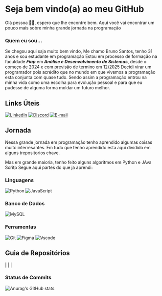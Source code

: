 # Seja bem vindo(a) ao meu GitHub

Olá pessoa :wave:&#127998;, espero que lhe encontre bem.
Aqui você vai encontrar um pouco mais sobre minha grande jornada na programação

### Quem eu sou...
Se chegou aqui saja muito bem vindo, Me chamo Bruno Santos, tenho 31 anos e sou estudante em programação
Estou em processo de formação na faculdade *__Fiap__* em *__Análise e Desenvolvimento de Sistemas__*, desde o começo de 2024 e com previsão de termino em 12/2025
Decidi virar um programador pois acrédito que no mundo em que vivemos a programação esta conjunta com quase tudo.
Sendo assim a programação entrou na minha vida como uma escolha para evolução pessoal e para que eu pudesse de alguma forma moldar um futuro melhor.

## **Links Úteis**

[![LinkedIn](https://img.shields.io/badge/LinkedIn-0077B5?style=for-the-badge&logo=linkedin&logoColor=white)](https://www.linkedin.com/in/brunovieirasantos/)
[![Discord](https://img.shields.io/badge/Discord-7289DA?style=for-the-badge&logo=discord&logoColor=white)](https://discord.com/channels/@brunovsanttos/)
[![E-mail](https://img.shields.io/badge/-Email-000?style=for-the-badge&logo=microsoft-outlook&logoColor=007BFF)](mailto:bruno-vieira-santos@hotmail.com)

## **Jornada**

Nessa grande jornada em programação tenho aprendido algumas coisas muito interresantes.
Em tudo que tenho aprendido esta aqui divídido em alguns trepositorios chave.

Mas em grande maioria, tenho feito alguns algoritmos em Python e JAva Scritp
Segue aqui partes do que ja aprendi:

### **Linguagens**
![Python](https://img.shields.io/badge/python-3670A0?style=for-the-badge&logo=python&logoColor=ffdd54)
![JavaScript](https://img.shields.io/badge/JavaScript-F7DF1E?style=for-the-badge&logo=javascript&logoColor=black)

### **Banco de Dados**
![MySQL](https://img.shields.io/badge/MySQL-00000F?style=for-the-badge&logo=mysql&logoColor=white)

### Ferramentas

![Git](https://img.shields.io/badge/GIT-E44C30?style=for-the-badge&logo=git&logoColor=white)
![Figma](https://img.shields.io/badge/Figma-696969?style=for-the-badge&logo=figma&logoColor=figma)
![Vscode](https://img.shields.io/badge/Vscode-007ACC?style=for-the-badge&logo=visual-studio-code&logoColor=white)


## Guia de Repositórios

|                  |                   |



### Status de Commits

![Anurag's GitHub stats](https://github-readme-stats.vercel.app/api?username=anuraghazra&theme=graywhite_icons=true)

















